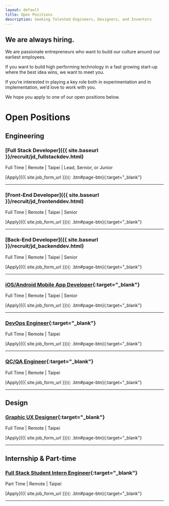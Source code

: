 ```yaml
---
layout: default
title: Open Positions
description: Seeking Talented Engineers, Designers, and Inventors
---
```


## We are always hiring.

We are passionate entrepreneurs who want to build our culture around our earliest employees.

If you want to build high performing technology in a fast growing start-up where the best idea wins, we want to meet you.

If you’re interested in playing a key role both in experimentation and in implementation, we’d love to work with you. 

We hope you apply to one of our open positions below.

# Open Positions

## Engineering

### [Full Stack Developer]({{ site.baseurl }}/recruit/jd_fullstackdev.html)
Full Time | Remote | Taipei | Lead, Sernior, or Junior

[Apply]({{ site.job_form_url }}){: .btn#page-btn}{:target="_blank"}

---

### [Front-End Developer]({{ site.baseurl }}/recruit/jd_frontenddev.html)
Full Time | Remote | Taipei | Senior

[Apply]({{ site.job_form_url }}){: .btn#page-btn}{:target="_blank"}

---

### [Back-End Developer]({{ site.baseurl }}/recruit/jd_backenddev.html)
Full Time | Remote | Taipei | Senior

[Apply]({{ site.job_form_url }}){: .btn#page-btn}{:target="_blank"}

---

### [iOS/Android Mobile App Developer](https://www.cakeresume.com/companies/avance-venture-lab/jobs/mobile-application-engineer-ios-android){:target="_blank"}
Full Time | Remote | Taipei | Senior

[Apply]({{ site.job_form_url }}){: .btn#page-btn}{:target="_blank"}

---

### [DevOps Engineer](https://www.cakeresume.com/companies/avance-venture-lab/jobs/devops-sre-engineer-remote-work){:target="_blank"}
Full Time | Remote | Taipei

[Apply]({{ site.job_form_url }}){: .btn#page-btn}{:target="_blank"}

---

### [QC/QA Engineer](https://www.cakeresume.com/companies/avance-venture-lab/jobs/qa-qc-engineer-remote-work){:target="_blank"}
Full Time | Remote | Taipei

[Apply]({{ site.job_form_url }}){: .btn#page-btn}{:target="_blank"}

---

## Design

### [Graphic UX Designer](https://www.cakeresume.com/companies/avance-venture-lab/jobs/web-designer-8d25e8){:target="_blank"}
Full Time | Remote | Taipei

[Apply]({{ site.job_form_url }}){: .btn#page-btn}{:target="_blank"}

---

## Internship & Part-time

### [Full Stack Student Intern Engineer](https://www.avancevl.com/students){:target="_blank"}
Part Time | Remote | Taipei

[Apply]({{ site.job_form_url }}){: .btn#page-btn}{:target="_blank"}

---
